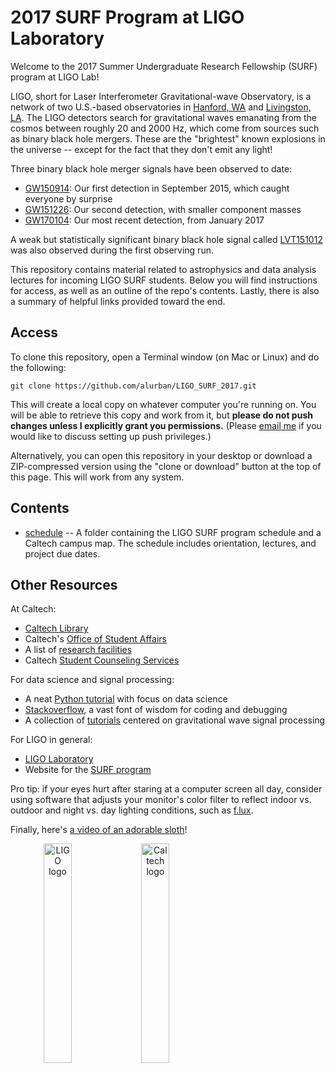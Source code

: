 # 2017 SURF Program at LIGO Laboratory

Welcome to the 2017 Summer Undergraduate Research Fellowship (SURF) program at LIGO Lab!

LIGO, short for Laser Interferometer Gravitational-wave Observatory, is a network of two U.S.-based observatories in [Hanford, WA](https://www.ligo.caltech.edu/WA/) and [Livingston, LA](https://www.ligo.caltech.edu/LA/). The LIGO detectors search for gravitational waves emanating from the cosmos between roughly 20 and 2000 Hz, which come from sources such as binary black hole mergers. These are the "brightest" known explosions in the universe -- except for the fact that they don't emit any light!

Three binary black hole merger signals have been observed to date:
* [GW150914](https://losc.ligo.org/events/GW150914/): Our first detection in September 2015, which caught everyone by surprise
* [GW151226](https://losc.ligo.org/events/GW151226/): Our second detection, with smaller component masses
* [GW170104](https://losc.ligo.org/events/GW170104/): Our most recent detection, from January 2017

A weak but statistically significant binary black hole signal called [LVT151012](https://losc.ligo.org/events/LVT151012) was also observed during the first observing run.

This repository contains material related to astrophysics and data analysis lectures for incoming LIGO SURF students. Below you will find instructions for access, as well as an outline of the repo's contents. Lastly, there is also a summary of helpful links provided toward the end.

Access
------

To clone this repository, open a Terminal window (on Mac or Linux) and do the following:

```
git clone https://github.com/alurban/LIGO_SURF_2017.git
```

This will create a local copy on whatever computer you're running on. You will be able to retrieve this copy and work from it, but **please do not push changes unless I explicitly grant you permissions.** (Please [email me](mailto:aurban@ligo.caltech.edu) if you would like to discuss setting up push privileges.)

Alternatively, you can open this repository in your desktop or download a ZIP-compressed version using the "clone or download" button at the top of this page. This will work from any system.

Contents
--------

* [schedule](https://github.com/alurban/LIGO_SURF_2017/tree/master/schedule) -- A folder containing the LIGO SURF program schedule and a Caltech campus map. The schedule includes orientation, lectures, and project due dates.

Other Resources
---------------

At Caltech:
* [Caltech Library](http://library.caltech.edu)
* Caltech's [Office of Student Affairs](http://www.studaff.caltech.edu)
* A list of [research facilities](https://www.caltech.edu/content/research-facilities)
* Caltech [Student Counseling Services](https://counseling.caltech.edu)

For data science and signal processing:
* A neat [Python tutorial](https://www.learnpython.org) with focus on data science
* [Stackoverflow](http://stackoverflow.com), a vast font of wisdom for coding and debugging
* A collection of [tutorials](https://losc.ligo.org/tutorials/) centered on gravitational wave signal processing

For LIGO in general:
* [LIGO Laboratory](http://ligo.caltech.edu)
* Website for the [SURF program](https://labcit.ligo.caltech.edu/LIGO_web/students/SURF/)

Pro tip: if your eyes hurt after staring at a computer screen all day, consider using software that adjusts your monitor's color filter to reflect indoor vs. outdoor and night vs. day lighting conditions, such as [f.lux](https://justgetflux.com).

Finally, here's [a video of an adorable sloth](https://youtu.be/DkmrWY5zYbA)!

<p align="center">
	<img src="https://dcc.ligo.org/public/0000/F0900035/001/F0900035-v1%20%28high%20resolution%29.jpg" alt="LIGO logo" width="250" style="float: left; width: 30%; margin-right: 1%; margin-bottom: 0.5em;" />
	<img src="http://wennberg-wiki.caltech.edu/@api/deki/files/67/=Caltech_logo.png" alt="Caltech logo" width="250" style="float: left; width: 30%; margin-right: 1%; margin-bottom: 0.5em;" />
